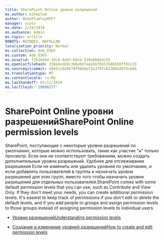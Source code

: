 ```yaml
---
title: SharePoint Online уровни разрешений
ms.author: mikeplum
author: MikePlumleyMSFT
manager: scotv
ms.date: 2/24/2018
ms.audience: Admin
ms.topic: article
ROBOTS: NOINDEX, NOFOLLOW
localization_priority: Normal
ms.collection: Adm_O365
ms.custom: Adm_O365
ms.assetid: f2b1b6b4-10c9-4e83-b9cb-529a0b8a3c55
ms.openlocfilehash: 338e4a3b9c36bebd7a4a567b657608558ff01c33
ms.sourcegitcommit: dd43cc0a9470f98b8ef2a3787c823801d674c666
ms.translationtype: MT
ms.contentlocale: ru-RU
ms.lasthandoff: 02/12/2019
ms.locfileid: "29898177"
---
```

# <a name="sharepoint-online-permission-levels"></a><span data-ttu-id="20c52-102">SharePoint Online уровни разрешений</span><span class="sxs-lookup"><span data-stu-id="20c52-102">SharePoint Online permission levels</span></span>

<span data-ttu-id="20c52-p101">SharePoint, поступающие с некоторые уровни разрешений по умолчанию, которые можно использовать, такие как участие "и" только просмотр. Если они не соответствуют требованиям, можно создать дополнительные уровни разрешений. Удобнее для отслеживания разрешения Если не изменить или удалить уровней по умолчанию, и если добавлять пользователей в группы и назначать уровни разрешений для этих групп, вместо того чтобы назначать уровни разрешений для отдельных пользователей.</span><span class="sxs-lookup"><span data-stu-id="20c52-p101">SharePoint comes with some default permission levels that you can use, such as Contribute and View Only. If they don't meet your needs, you can create additional permission levels. It's easiest to keep track of permissions if you don't edit or delete the default levels, and if you add people to groups and assign permission levels to those groups instead of assigning permission levels to individual users.</span></span>
  
- [<span data-ttu-id="20c52-106">Уровни разрешений</span><span class="sxs-lookup"><span data-stu-id="20c52-106">Understanding permission levels</span></span>](https://go.microsoft.com/fwlink/?linkid=867071)
    
- [<span data-ttu-id="20c52-107">Создание и изменение уровней разрешений</span><span class="sxs-lookup"><span data-stu-id="20c52-107">How to create and edit permission levels</span></span>](https://go.microsoft.com/fwlink/?linkid=867072)
    

